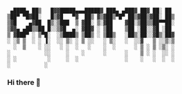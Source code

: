 ```
 ▄████▄ ██▒   █▓▓█████▄▄▄█████▓ ███▄ ▄███▓ ██▓ ██░ ██ 
▒██▀ ▀█▓██░   █▒▓█   ▀▓  ██▒ ▓▒▓██▒▀█▀ ██▒▓██▒▓██░ ██▒
▒▓█    ▄▓██  █▒░▒███  ▒ ▓██░ ▒░▓██    ▓██░▒██▒▒██▀▀██░
▒▓▓▄ ▄██▒▒██ █░░▒▓█  ▄░ ▓██▓ ░ ▒██    ▒██ ░██░░▓█ ░██ 
▒ ▓███▀ ░ ▒▀█░  ░▒████▒ ▒██▒ ░ ▒██▒   ░██▒░██░░▓█▒░██▓
░ ░▒ ▒  ░ ░ ▐░  ░░ ▒░ ░ ▒ ░░   ░ ▒░   ░  ░░▓   ▒ ░░▒░▒
  ░  ▒    ░ ░░   ░ ░  ░   ░    ░  ░      ░ ▒ ░ ▒ ░▒░ ░
░           ░░     ░    ░      ░      ░    ▒ ░ ░  ░░ ░
░ ░          ░     ░  ░               ░    ░   ░  ░  ░
░           ░                                         
```

### Hi there 👋

<!--
**cvetmih/cvetmih** is a ✨ _special_ ✨ repository because its `README.md` (this file) appears on your GitHub profile.

Here are some ideas to get you started:

- 🔭 I’m currently working on ...
- 🌱 I’m currently learning ...
- 👯 I’m looking to collaborate on ...
- 🤔 I’m looking for help with ...
- 💬 Ask me about ...
- 📫 How to reach me: ...
- 😄 Pronouns: ...
- ⚡ Fun fact: ...
-->
